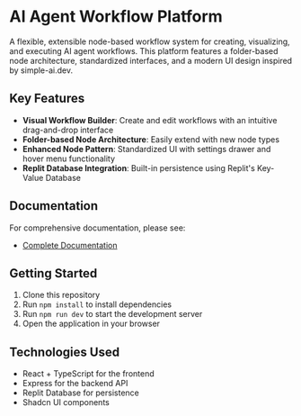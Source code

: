 # AI Agent Workflow Platform

A flexible, extensible node-based workflow system for creating, visualizing, and executing AI agent workflows. This platform features a folder-based node architecture, standardized interfaces, and a modern UI design inspired by simple-ai.dev.

## Key Features

- **Visual Workflow Builder**: Create and edit workflows with an intuitive drag-and-drop interface
- **Folder-based Node Architecture**: Easily extend with new node types
- **Enhanced Node Pattern**: Standardized UI with settings drawer and hover menu functionality
- **Replit Database Integration**: Built-in persistence using Replit's Key-Value Database

## Documentation

For comprehensive documentation, please see:

- [Complete Documentation](./README/DOCUMENTATION.md)

## Getting Started

1. Clone this repository
2. Run `npm install` to install dependencies
3. Run `npm run dev` to start the development server
4. Open the application in your browser

## Technologies Used

- React + TypeScript for the frontend
- Express for the backend API
- Replit Database for persistence
- Shadcn UI components